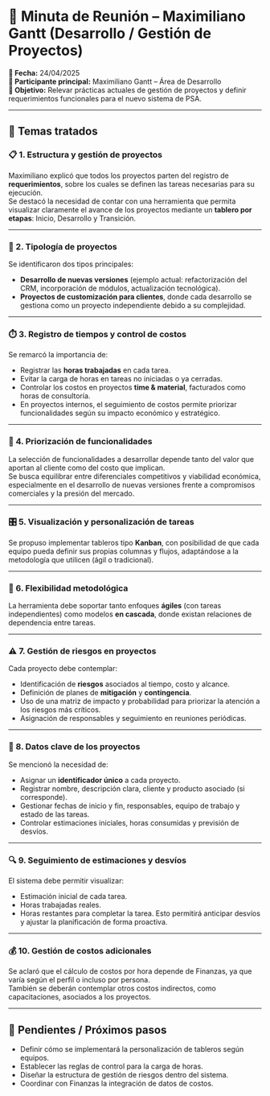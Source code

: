# 📝 Minuta de Reunión – Maximiliano Gantt (Desarrollo / Gestión de Proyectos)

**📅 Fecha:** 24/04/2025  
**👤 Participante principal:** Maximiliano Gantt – Área de Desarrollo  
**🎯 Objetivo:** Relevar prácticas actuales de gestión de proyectos y definir requerimientos funcionales para el nuevo sistema de PSA.

---

## 🧠 Temas tratados

### 📋 1. Estructura y gestión de proyectos

Maximiliano explicó que todos los proyectos parten del registro de **requerimientos**, sobre los cuales se definen las tareas necesarias para su ejecución.  
Se destacó la necesidad de contar con una herramienta que permita visualizar claramente el avance de los proyectos mediante un **tablero por etapas**: Inicio, Desarrollo y Transición.

---

### 📂 2. Tipología de proyectos

Se identificaron dos tipos principales:

- **Desarrollo de nuevas versiones** (ejemplo actual: refactorización del CRM, incorporación de módulos, actualización tecnológica).
- **Proyectos de customización para clientes**, donde cada desarrollo se gestiona como un proyecto independiente debido a su complejidad.

---

### ⏱️ 3. Registro de tiempos y control de costos

Se remarcó la importancia de:

- Registrar las **horas trabajadas** en cada tarea.
- Evitar la carga de horas en tareas no iniciadas o ya cerradas.
- Controlar los costos en proyectos **time & material**, facturados como horas de consultoría.
- En proyectos internos, el seguimiento de costos permite priorizar funcionalidades según su impacto económico y estratégico.

---

### 🧩 4. Priorización de funcionalidades

La selección de funcionalidades a desarrollar depende tanto del valor que aportan al cliente como del costo que implican.  
Se busca equilibrar entre diferenciales competitivos y viabilidad económica, especialmente en el desarrollo de nuevas versiones frente a compromisos comerciales y la presión del mercado.

---

### 🎛️ 5. Visualización y personalización de tareas

Se propuso implementar tableros tipo **Kanban**, con posibilidad de que cada equipo pueda definir sus propias columnas y flujos, adaptándose a la metodología que utilicen (ágil o tradicional).

---

### 🤸 6. Flexibilidad metodológica

La herramienta debe soportar tanto enfoques **ágiles** (con tareas independientes) como modelos **en cascada**, donde existan relaciones de dependencia entre tareas.

---

### ⚠️ 7. Gestión de riesgos en proyectos

Cada proyecto debe contemplar:

- Identificación de **riesgos** asociados al tiempo, costo y alcance.
- Definición de planes de **mitigación** y **contingencia**.
- Uso de una matriz de impacto y probabilidad para priorizar la atención a los riesgos más críticos.
- Asignación de responsables y seguimiento en reuniones periódicas.

---

### 📝 8. Datos clave de los proyectos

Se mencionó la necesidad de:

- Asignar un **identificador único** a cada proyecto.
- Registrar nombre, descripción clara, cliente y producto asociado (si corresponde).
- Gestionar fechas de inicio y fin, responsables, equipo de trabajo y estado de las tareas.
- Controlar estimaciones iniciales, horas consumidas y previsión de desvíos.

---

### 🔍 9. Seguimiento de estimaciones y desvíos

El sistema debe permitir visualizar:

- Estimación inicial de cada tarea.
- Horas trabajadas reales.
- Horas restantes para completar la tarea.
  Esto permitirá anticipar desvíos y ajustar la planificación de forma proactiva.

---

### 💰 10. Gestión de costos adicionales

Se aclaró que el cálculo de costos por hora depende de Finanzas, ya que varía según el perfil o incluso por persona.  
También se deberán contemplar otros costos indirectos, como capacitaciones, asociados a los proyectos.

---

## 🔄 Pendientes / Próximos pasos

- Definir cómo se implementará la personalización de tableros según equipos.
- Establecer las reglas de control para la carga de horas.
- Diseñar la estructura de gestión de riesgos dentro del sistema.
- Coordinar con Finanzas la integración de datos de costos.
